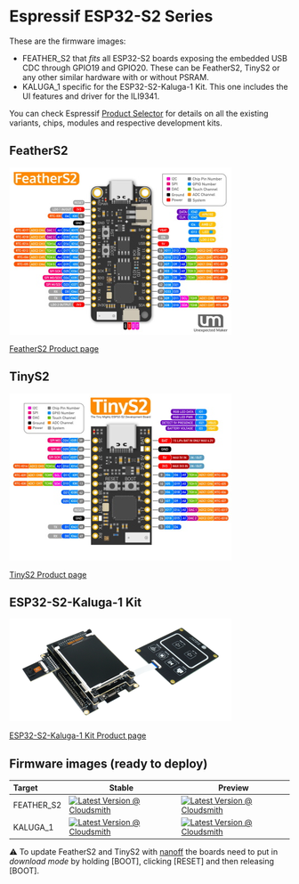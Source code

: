 # Espressif ESP32-S2 Series

These are the firmware images:

- FEATHER_S2 that *fits* all ESP32-S2 boards exposing the embedded USB CDC through GPIO19 and GPIO20. These can be FeatherS2, TinyS2 or any other similar hardware with or without PSRAM.
- KALUGA_1 specific for the ESP32-S2-Kaluga-1 Kit. This one includes the UI features and driver for the ILI9341.

You can check Espressif [Product Selector](https://products.espressif.com/#/product-selector?names=&filter={%22Series%22:[%22ESP32-S2%22]}) for details on all the existing variants, chips, modules and respective development kits.

## FeatherS2

![FeatherS2](../../images/reference-targets/feathers2.jpg)

[FeatherS2 Product page](https://feathers2.io/)

## TinyS2

![TinyS2](../../images/reference-targets/tinys2.jpg)

[TinyS2 Product page](https://unexpectedmaker.com/tinys2/)

## ESP32-S2-Kaluga-1 Kit

![ESP32-S2-Kaluga-1 Kit](../../images/reference-targets/esp32-s2-kaluga-1-kit.png)

[ESP32-S2-Kaluga-1 Kit Product page](https://docs.espressif.com/projects/esp-idf/en/latest/esp32s2/hw-reference/esp32s2/user-guide-esp32-s2-kaluga-1-kit.html)

## Firmware images (ready to deploy)

| Target | Stable | Preview |
|:---|---|---|
| FEATHER_S2 | [![Latest Version @ Cloudsmith](https://api-prd.cloudsmith.io/v1/badges/version/net-nanoframework/nanoframework-images/raw/FEATHER_S2/latest/x/?render=true)](https://cloudsmith.io/~net-nanoframework/repos/nanoframework-images/packages/detail/raw/FEATHER_S2/latest/) | [![Latest Version @ Cloudsmith](https://api-prd.cloudsmith.io/v1/badges/version/net-nanoframework/nanoframework-images-dev/raw/FEATHER_S2/latest/x/?render=true)](https://cloudsmith.io/~net-nanoframework/repos/nanoframework-images-dev/packages/detail/raw/FEATHER_S2/latest/) |
| KALUGA_1 | [![Latest Version @ Cloudsmith](https://api-prd.cloudsmith.io/v1/badges/version/net-nanoframework/nanoframework-images/raw/KALUGA_1/latest/x/?render=true)](https://cloudsmith.io/~net-nanoframework/repos/nanoframework-images/packages/detail/raw/KALUGA_1/latest/) | [![Latest Version @ Cloudsmith](https://api-prd.cloudsmith.io/v1/badges/version/net-nanoframework/nanoframework-images-dev/raw/KALUGA_1/latest/x/?render=true)](https://cloudsmith.io/~net-nanoframework/repos/nanoframework-images-dev/packages/detail/raw/KALUGA_1/latest/) |

:warning: To update FeatherS2 and TinyS2 with [nanoff](https://github.com/nanoframework/nanoFirmwareFlasher) the boards need to put in _download mode_ by holding [BOOT], clicking [RESET] and then releasing [BOOT].
